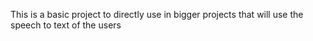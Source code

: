 This is a basic project to directly use in bigger projects that will use the speech to text of the users